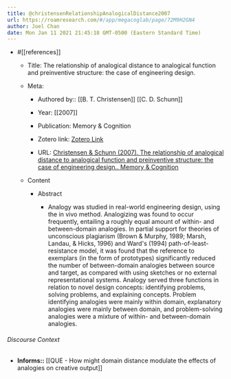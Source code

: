 ```yaml
---
title: @christensenRelationshipAnalogicalDistance2007
url: https://roamresearch.com/#/app/megacoglab/page/72M9H2GN4
author: Joel Chan
date: Mon Jan 11 2021 21:45:18 GMT-0500 (Eastern Standard Time)
---
```


- #[[references]]

    - Title: The relationship of analogical distance to analogical function and preinventive structure: the case of engineering design.

    - Meta:

        - Authored by:: [[B. T. Christensen]] [[C. D. Schunn]]

        - Year: [[2007]]

        - Publication: Memory & Cognition

        - Zotero link: [Zotero Link](zotero://select/items/1_76EX82TM)

        - URL: [Christensen & Schunn (2007). The relationship of analogical distance to analogical function and preinventive structure: the case of engineering design.. Memory & Cognition](https://link.springer.com/article/10.3758/BF03195939)

    - Content

        - Abstract

            - Analogy was studied in real-world engineering design, using the in vivo method. Analogizing was found to occur frequently, entailing a roughly equal amount of within- and between-domain analogies. In partial support for theories of unconscious plagiarism (Brown & Murphy, 1989; Marsh, Landau, & Hicks, 1996) and Ward's (1994) path-of-least-resistance model, it was found that the reference to exemplars (in the form of prototypes) significantly reduced the number of between-domain analogies between source and target, as compared with using sketches or no external representational systems. Analogy served three functions in relation to novel design concepts: identifying problems, solving problems, and explaining concepts. Problem identifying analogies were mainly within domain, explanatory analogies were mainly between domain, and problem-solving analogies were a mixture of within- and between-domain analogies.

###### Discourse Context

- **Informs::** [[QUE - How might domain distance modulate the effects of analogies on creative output]]
